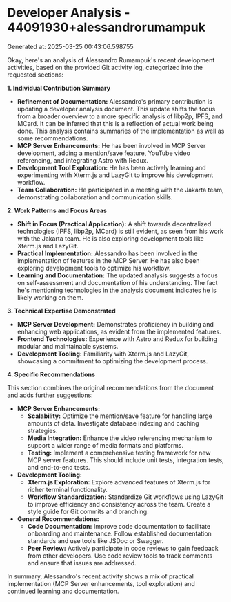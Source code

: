 # Developer Analysis - 44091930+alessandrorumampuk
Generated at: 2025-03-25 00:43:06.598755

Okay, here's an analysis of Alessandro Rumampuk's recent development activities, based on the provided Git activity log, categorized into the requested sections:

**1. Individual Contribution Summary**

*   **Refinement of Documentation:** Alessandro's primary contribution is updating a developer analysis document. This update shifts the focus from a broader overview to a more specific analysis of libp2p, IPFS, and MCard. It can be inferred that this is a reflection of actual work being done. This analysis contains summaries of the implementation as well as some recommendations.
*   **MCP Server Enhancements:**  He has been involved in MCP Server development, adding a mention/save feature, YouTube video referencing, and integrating Astro with Redux.
*   **Development Tool Exploration:** He has been actively learning and experimenting with Xterm.js and LazyGit to improve his development workflow.
*   **Team Collaboration:** He participated in a meeting with the Jakarta team, demonstrating collaboration and communication skills.

**2. Work Patterns and Focus Areas**

*   **Shift in Focus (Practical Application):** A shift towards decentralized technologies (IPFS, libp2p, MCard) is still evident, as seen from his work with the Jakarta team. He is also exploring development tools like Xterm.js and LazyGit.
*   **Practical Implementation:** Alessandro has been involved in the implementation of features in the MCP Server. He has also been exploring development tools to optimize his workflow.
*   **Learning and Documentation:**  The updated analysis suggests a focus on self-assessment and documentation of his understanding. The fact he's mentioning technologies in the analysis document indicates he is likely working on them.

**3. Technical Expertise Demonstrated**

*   **MCP Server Development:**  Demonstrates proficiency in building and enhancing web applications, as evident from the implemented features.
*   **Frontend Technologies:** Experience with Astro and Redux for building modular and maintainable systems.
*   **Development Tooling:** Familiarity with Xterm.js and LazyGit, showcasing a commitment to optimizing the development process.

**4. Specific Recommendations**

This section combines the original recommendations from the document and adds further suggestions:

*   **MCP Server Enhancements:**
    *   **Scalability:** Optimize the mention/save feature for handling large amounts of data.  Investigate database indexing and caching strategies.
    *   **Media Integration:** Enhance the video referencing mechanism to support a wider range of media formats and platforms.
    *   **Testing:** Implement a comprehensive testing framework for new MCP server features.  This should include unit tests, integration tests, and end-to-end tests.
*   **Development Tooling:**
    *   **Xterm.js Exploration:** Explore advanced features of Xterm.js for richer terminal functionality.
    *   **Workflow Standardization:** Standardize Git workflows using LazyGit to improve efficiency and consistency across the team.  Create a style guide for Git commits and branching.
*   **General Recommendations:**
    *   **Code Documentation:** Improve code documentation to facilitate onboarding and maintenance. Follow established documentation standards and use tools like JSDoc or Swagger.
    *   **Peer Review:** Actively participate in code reviews to gain feedback from other developers.  Use code review tools to track comments and ensure that issues are addressed.

In summary, Alessandro's recent activity shows a mix of practical implementation (MCP Server enhancements, tool exploration) and continued learning and documentation.
